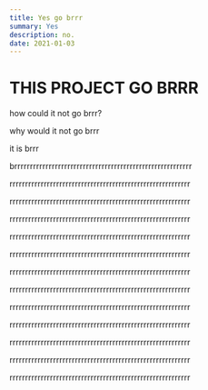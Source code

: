 ```yaml
---
title: Yes go brrr
summary: Yes
description: no.
date: 2021-01-03
---
```


# THIS PROJECT GO BRRR
how could it not go brrr?

why would it not go brrr

it is brrr

brrrrrrrrrrrrrrrrrrrrrrrrrrrrrrrrrrrrrrrrrrrrrrrrrrrrrrrrr

rrrrrrrrrrrrrrrrrrrrrrrrrrrrrrrrrrrrrrrrrrrrrrrrrrrrrrrrrr

rrrrrrrrrrrrrrrrrrrrrrrrrrrrrrrrrrrrrrrrrrrrrrrrrrrrrrrrrr

rrrrrrrrrrrrrrrrrrrrrrrrrrrrrrrrrrrrrrrrrrrrrrrrrrrrrrrrrr

rrrrrrrrrrrrrrrrrrrrrrrrrrrrrrrrrrrrrrrrrrrrrrrrrrrrrrrrrr

rrrrrrrrrrrrrrrrrrrrrrrrrrrrrrrrrrrrrrrrrrrrrrrrrrrrrrrrrr

rrrrrrrrrrrrrrrrrrrrrrrrrrrrrrrrrrrrrrrrrrrrrrrrrrrrrrrrrr

rrrrrrrrrrrrrrrrrrrrrrrrrrrrrrrrrrrrrrrrrrrrrrrrrrrrrrrrrr

rrrrrrrrrrrrrrrrrrrrrrrrrrrrrrrrrrrrrrrrrrrrrrrrrrrrrrrrrr

rrrrrrrrrrrrrrrrrrrrrrrrrrrrrrrrrrrrrrrrrrrrrrrrrrrrrrrrrr

rrrrrrrrrrrrrrrrrrrrrrrrrrrrrrrrrrrrrrrrrrrrrrrrrrrrrrrrrr

rrrrrrrrrrrrrrrrrrrrrrrrrrrrrrrrrrrrrrrrrrrrrrrrrrrrrrrrrr

rrrrrrrrrrrrrrrrrrrrrrrrrrrrrrrrrrrrrrrrrrrrrrrrrrrrrrrrrr

